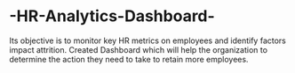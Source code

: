 # -HR-Analytics-Dashboard-
Its objective is to monitor key HR metrics on employees and identify factors impact attrition. Created Dashboard which will help the organization to determine the action they need to take to retain more employees.
